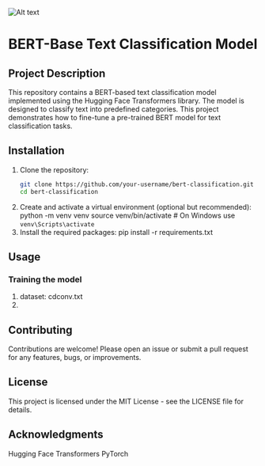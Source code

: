 ![Alt text](image/1.png)
# BERT-Base Text Classification Model

## Project Description

This repository contains a BERT-based text classification model implemented using the Hugging Face Transformers library. The model is designed to classify text into predefined categories. This project demonstrates how to fine-tune a pre-trained BERT model for text classification tasks.

## Installation

1. Clone the repository:
   ```sh
   git clone https://github.com/your-username/bert-classification.git
   cd bert-classification
2. Create and activate a virtual environment (optional but recommended):
  python -m venv venv
  source venv/bin/activate  # On Windows use `venv\Scripts\activate`
3. Install the required packages:
  pip install -r requirements.txt

## Usage
### Training the model

1. dataset:
    cdconv.txt
2. 

## Contributing
Contributions are welcome! Please open an issue or submit a pull request for any features, bugs, or improvements.

## License
This project is licensed under the MIT License - see the LICENSE file for details.

## Acknowledgments
Hugging Face Transformers
PyTorch

